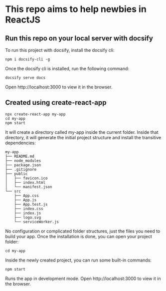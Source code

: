 # This repo aims to help newbies in ReactJS 

## Run this repo on your local server with docsify

To run this project with docsify, install the docsify cli:

```
npm i docsify-cli -g
```

Once the docsify cli is installed, run the following command:

```
docsify serve docs
```

Open http://localhost:3000 to view it in the browser.


## Created using create-react-app

```
npx create-react-app my-app
cd my-app
npm start
```

It will create a directory called my-app inside the current folder.
Inside that directory, it will generate the initial project structure and install the transitive dependencies:
```
my-app
├── README.md
├── node_modules
├── package.json
├── .gitignore
├── public
│   ├── favicon.ico
│   ├── index.html
│   └── manifest.json
└── src
    ├── App.css
    ├── App.js
    ├── App.test.js
    ├── index.css
    ├── index.js
    ├── logo.svg
    └── serviceWorker.js
```
No configuration or complicated folder structures, just the files you need to build your app.
Once the installation is done, you can open your project folder:
```
cd my-app
```
Inside the newly created project, you can run some built-in commands:
```
npm start
```
Runs the app in development mode.
Open http://localhost:3000 to view it in the browser.
